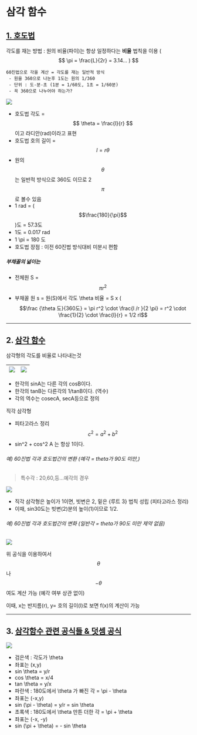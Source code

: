 # 삼각 함수

## [1. 호도법 ](https://www.youtube.com/watch?v=EnZbFxXkxn8)




각도를 재는 방법 : 원의 비율(파이)는 항상 일정하다는 **비율** 법칙을 이용 ( $$ \pi = \frac{L}{2r} = 3.14... ) $$

```
60진법으로 각을 계산 = 각도를 재는 일반적 방식 
 - 원을 360으로 나눈후 1도는 원의 1/360 
 - 단위 : 도-분-초 (1분 = 1/60도, 1초 = 1/60분)
 - 꼭 360으로 나누어야 하는가? 
 ```




![](https://i.imgur.com/kVTvCiM.png)

- 호도법 각도 = $$ \theta = \frac{l}{r} $$ 이고 라디안(rad)이라고 표현
- 호도법 호의 길이 = $$ l = r\theta $$
- 원의 $$\theta$$ 는 일반적 방식으로 360도 이므로 2 $$\pi$$로 볼수 있음 
- 1 rad = ($$\frac{180}{\pi}$$)도 = 57.3도
- 1도 = 0.017 rad
- 1 \pi = 180 도
- 호도법 장점 : 이전 60진법 방식대비 미분시 편함



##### 부채꼴의 넒이는 

- 전체원 S = $$ \pi r^2 $$
- 부채꼴 원 s = 원(S)에서 각도 \theta 비율 = S x ( $$\frac {\theta 도}{360도} = \pi r^2 \cdot \frac{l /r }{2 \pi} = r^2 \cdot \frac{1}{2} \cdot \frac{l}{r} = 1/2 rl$$



---

## 2. [삼각 함수](https://www.youtube.com/watch?time_continue=1&v=scqdoB1kl3g)


삼각형의 각도를 비율로 나타내는것 

|![](https://i.imgur.com/SPuCd3B.png)|![](https://i.imgur.com/14ils1b.png)|
|-|-|

- 한각의 sinA는 다른 각의 cosB이다. 
- 한각의 tanB는 다른각의 1/tanB이다. (역수)
- 각의 역수는 cosecA, secA등으로 정의 


직각 삼각형
- 피타고라스 정리 $$ c^2 = a^2 + b^2  $$
- sin^2 + cos^2 A 는 항상 1이다. 

###### 예) 60진법 각과 호도법간의 변환 (예각 = theta가 90도 미만,) 

> 특수각 : 20,60,등...예각의 경우 

![](https://i.imgur.com/5iRgzGf.png)

- 직각 삼각형은 높이가 1이면, 빗변은 2, 밑은 {루트 3} 법칙 성립 (피타고라스 정리) 
- 이때, sin30도는 빗변(2)분의 높이(1)이므로 1/2.


###### 예) 60진법 각과 호도법간의 변화 (일반각 = theta가 90도 미만 제약 없음)

![](https://i.imgur.com/gmleTBB.png)

위 공식을 이용하여서 $$ \theta $$ 나 $$ -\theta$$ 여도 계산 가능 (예각 여부 상관 없이) 

이때, x는 반지름(r), y= 호의 길이(l)로 보면 f(x)의 계산이 가능  

---

## 3. [삼각함수 관련 공식들 & 덧셈 공식](https://www.youtube.com/watch?v=o1cRDheoFCA)


![](https://i.imgur.com/9Kyl1Y7.png)

- 검은색 : 각도가 \theta
 - 좌표는 (x,y)
 - sin \theta = y/r
 - cos \theta = x/4
 - tan \theta = y/x
- 파란색 : 180도에서 \theta 가 빠진 각 = \pi - \theta 
 - 좌표는 (-x,y)
 - sin (\pi - \theta) = y/r = sin \theta
- 초록색 : 180도에서 \theta 만튼 더한 각 = \pi + \theta
 - 좌표는 (-x, -y)
 - sin (\pi + \theta) = - sin \theta
 
 





